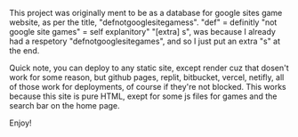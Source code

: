 This project was originally ment to be as a database for google sites game website, as per the title, "defnotgooglesitegamess".
"def" = definitly
"not google site games" = self explanitory"
"[extra] s", was because I already had a respetory "defnotgooglesitegames", and so I just put an extra "s" at the end.

Quick note, you can deploy to any static site, except render cuz that dosen't work for some reason, but github pages, replit, bitbucket, vercel, netifly, all of those work for deployments, of course if they're not blocked.
This works because this site is pure HTML, exept for some js files for games and the search bar on the home page.

Enjoy!
